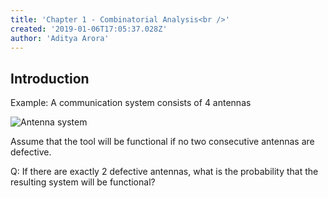 ```yaml
---
title: 'Chapter 1 - Combinatorial Analysis<br />'
created: '2019-01-06T17:05:37.028Z'
author: 'Aditya Arora'
---
```

## Introduction

Example: A communication system consists of 4 antennas

![Antenna system](../../attachments/example_ch1.png)

Assume that the tool will be functional if no two consecutive antennas are defective.

Q: If there are exactly 2 defective antennas, what is the probability that the resulting system will be functional?

